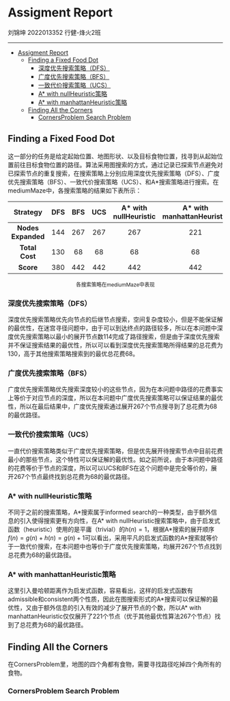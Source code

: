 # Assigment Report

刘锦坤 2022013352 行健-烽火2班

---

- [Assigment Report](#assigment-report)
  - [Finding a Fixed Food Dot](#finding-a-fixed-food-dot)
    - [深度优先搜索策略（DFS）](#深度优先搜索策略dfs)
    - [广度优先搜索策略（BFS）](#广度优先搜索策略bfs)
    - [一致代价搜索策略（UCS）](#一致代价搜索策略ucs)
    - [A\* with nullHeuristic策略](#a-with-nullheuristic策略)
    - [A\* with manhattanHeuristic策略](#a-with-manhattanheuristic策略)
  - [Finding All the Corners](#finding-all-the-corners)
    - [CornersProblem Search Problem](#cornersproblem-search-problem)

## Finding a Fixed Food Dot

这一部分的任务是给定起始位置、地图形状、以及目标食物位置，找寻到从起始位置前往目标食物位置的路径。算法采用图搜索的方式，通过记录已探索节点避免对已探索节点的重复搜索，在搜索策略上分别应用深度优先搜索策略（DFS）、广度优先搜索策略（BFS）、一致代价搜索策略（UCS）、和A*搜索策略进行搜索。在mediumMaze中，各搜索策略的结果如下表所示：

|         Strategy         | DFS | BFS | UCS | A* with<br /> nullHeuristic | A* with<br /> manhattanHeuristic |
| :----------------------: | :-: | :-: | :-: | :-------------------------: | :------------------------------: |
| **Nodes Expanded** | 144 | 267 | 267 |             267             |               221               |
|   **Total Cost**   | 130 | 68 | 68 |             68             |                68                |
|     **Score**     | 380 | 442 | 442 |             442             |               442             |

<div style="text-align: center; font-size: 12px;">
各搜索策略在mediumMaze中表现
</div>

### 深度优先搜索策略（DFS）

深度优先搜索策略优先向节点的后继节点搜索，空间复杂度较小，但是不能保证解的最优性，在迷宫寻径问题中，由于可以到达终点的路径较多，所以在本问题中深度优先搜索策略以最小的展开节点数114完成了路径搜索，但是由于深度优先搜索并不保证搜索结果的最优性，所以可以看到深度优先搜索策略所得结果的总花费为130，高于其他搜索策略搜索到的最优总花费68。

### 广度优先搜索策略（BFS）

广度优先搜索策略优先搜索深度较小的这些节点，因为在本问题中路径的花费事实上等价于对应节点的深度，所以在本问题中广度优先搜索策略可以保证结果的最优性，所以在最后结果中，广度优先搜索通过展开267个节点搜寻到了总花费为68的最优路径。

### 一致代价搜索策略（UCS）

一直代价搜索策略类似于广度优先搜索策略，但是优先展开待搜索节点中目前花费最小的那些节点，这个特性可以保证解的最优性。如之前所说，由于本问题中路径的花费等价于节点的深度，所以可以UCS和BFS在这个问题中是完全等价的，展开267个节点最终找到总花费为68的最优路径。

### A\* with nullHeuristic策略

不同于之前的搜索策略，A*搜索属于informed search的一种类型，由于额外信息的引入使得搜索更有方向性，在A\* with nullHeuristic搜索策略中，由于启发式函数（heuristic）使用的是平庸（trivial）的$h(n)=1$，根据A\*搜索的展开顺序$f(n)=g(n)+h(n)=g(n)+1$可以看出，采用平凡的启发式函数的A\*搜索就等价于一致代价搜索，在本问题中也等价于广度优先搜索策略，均展开267个节点找到总花费为68的最优路径。

### A\* with manhattanHeuristic策略

这里引入曼哈顿距离作为启发式函数，容易看出，这样的启发式函数有admissible和consistent两个性质，因此在图搜索形式的A*搜索可以保证解的最优性，又由于额外信息的引入有效的减少了展开节点的个数，所以A\* with manhattanHeuristic仅仅展开了221个节点（优于其他最优性算法267个节点）找到了总花费为68的最优路径。

## Finding All the Corners

在CornersProblem里，地图的四个角都有食物，需要寻找路径吃掉四个角所有的食物。

### CornersProblem Search Problem